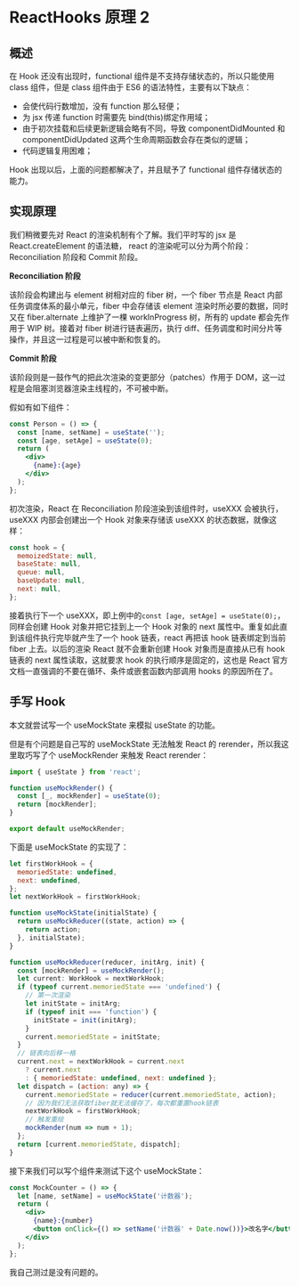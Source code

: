 # ReactHooks 原理 2

## 概述

在 Hook 还没有出现时，functional 组件是不支持存储状态的，所以只能使用 class 组件，但是 class 组件由于 ES6 的语法特性，主要有以下缺点：

- 会使代码行数增加，没有 function 那么轻便；
- 为 jsx 传递 function 时需要先 bind(this)绑定作用域；
- 由于初次挂载和后续更新逻辑会略有不同，导致 componentDidMounted 和 componentDidUpdated 这两个生命周期函数会存在类似的逻辑；
- 代码逻辑复用困难；

Hook 出现以后，上面的问题都解决了，并且赋予了 functional 组件存储状态的能力。

## 实现原理

我们稍微要先对 React 的渲染机制有个了解。我们平时写的 jsx 是 React.createElement 的语法糖， react 的渲染呢可以分为两个阶段：Reconciliation 阶段和 Commit 阶段。

**Reconciliation 阶段**

该阶段会构建出与 element 树相对应的 fiber 树，一个 fiber 节点是 React 内部任务调度体系的最小单元，fiber 中会存储该 element 渲染时所必要的数据，同时又在 fiber.alternate 上维护了一棵 workInProgress 树，所有的 update 都会先作用于 WIP 树。接着对 fiber 树进行链表遍历，执行 diff、任务调度和时间分片等操作，并且这一过程是可以被中断和恢复的。

**Commit 阶段**

该阶段则是一鼓作气的把此次渲染的变更部分（patches）作用于 DOM，这一过程是会阻塞浏览器渲染主线程的，不可被中断。

假如有如下组件：

```jsx
const Person = () => {
  const [name, setName] = useState('');
  const [age, setAge] = useState(0);
  return (
    <div>
      {name}:{age}
    </div>
  );
};
```

初次渲染，React 在 Reconciliation 阶段渲染到该组件时，useXXX 会被执行，useXXX 内部会创建出一个 Hook 对象来存储该 useXXX 的状态数据，就像这样：

```js
const hook = {
  memoizedState: null,
  baseState: null,
  queue: null,
  baseUpdate: null,
  next: null,
};
```

接着执行下一个 useXXX，即上例中的`const [age, setAge] = useState(0);`，同样会创建 Hook 对象并把它挂到上一个 Hook 对象的 next 属性中。重复如此直到该组件执行完毕就产生了一个 hook 链表，react 再把该 hook 链表绑定到当前 fiber 上去。以后的渲染 React 就不会重新创建 Hook 对象而是直接从已有 hook 链表的 next 属性读取，这就要求 hook 的执行顺序是固定的，这也是 React 官方文档一直强调的不要在循环、条件或嵌套函数内部调用 hooks 的原因所在了。

## 手写 Hook

本文就尝试写一个 useMockState 来模拟 useState 的功能。

但是有个问题是自己写的 useMockState 无法触发 React 的 rerender，所以我这里取巧写了个 useMockRender 来触发 React rerender：

```jsx
import { useState } from 'react';

function useMockRender() {
  const [_, mockRender] = useState(0);
  return [mockRender];
}

export default useMockRender;
```

下面是 useMockState 的实现了：

```jsx
let firstWorkHook = {
  memoriedState: undefined,
  next: undefined,
};
let nextWorkHook = firstWorkHook;

function useMockState(initialState) {
  return useMockReducer((state, action) => {
    return action;
  }, initialState);
}

function useMockReducer(reducer, initArg, init) {
  const [mockRender] = useMockRender();
  let current: WorkHook = nextWorkHook;
  if (typeof current.memoriedState === 'undefined') {
    // 第一次渲染
    let initState = initArg;
    if (typeof init === 'function') {
      initState = init(initArg);
    }
    current.memoriedState = initState;
  }
  // 链表向后移一格
  current.next = nextWorkHook = current.next
    ? current.next
    : { memoriedState: undefined, next: undefined };
  let dispatch = (action: any) => {
    current.memoriedState = reducer(current.memoriedState, action);
    // 因为我们无法获取fiber就无法缓存了，每次都重置hook链表
    nextWorkHook = firstWorkHook;
    // 触发重绘
    mockRender(num => num + 1);
  };
  return [current.memoriedState, dispatch];
}
```

接下来我们可以写个组件来测试下这个 useMockState：

```jsx
const MockCounter = () => {
  let [name, setName] = useMockState('计数器');
  return (
    <div>
      {name}:{number}
      <button onClick={() => setName('计数器' + Date.now())}>改名字</button>
    </div>
  );
};
```

我自己测过是没有问题的。
